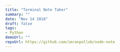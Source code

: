 ```yaml
---
title: "Terminal Note Taker"
summary: ""
date: "Nov 14 2018"
draft: false
tags:
- Python
demoUrl: ""
repoUrl: https://github.com/imranpollob/node-note
---
```

